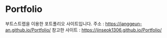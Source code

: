 # Portfolio
부트스트랩을 이용한 포트폴리오 사이트입니다.
주소 : https://janggeun-an.github.io/Portfolio/
참고한 사이트 : https://jinseok1306.github.io/Portfolio/
